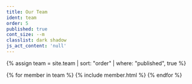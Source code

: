 ```yaml
---
title: Our Team
ident: team
order: 5
published: true
cont_size: --m
classlist: dark shadow
js_act_content: 'null'
---
```


{% assign team = site.team | sort: "order" | where: "published", true %}

{% for member in team %}
{% include member.html %}
{% endfor %}
